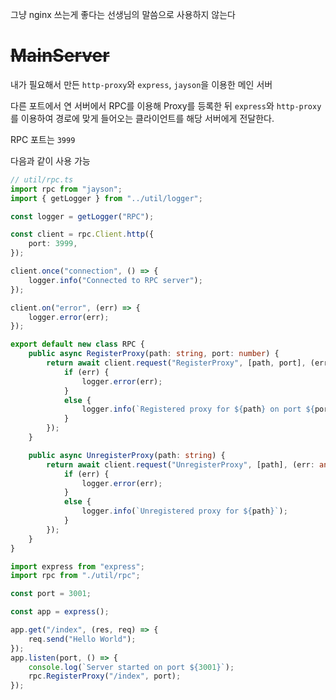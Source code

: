 그냥 nginx 쓰는게 좋다는 선생님의 말씀으로 사용하지 않는다
# <s>MainServer</s>

내가 필요해서 만든 `http-proxy`와 `express`, `jayson`을 이용한 메인 서버

다른 포트에서 연 서버에서 RPC를 이용해 Proxy를 등록한 뒤 `express`와 `http-proxy`를 이용하여 경로에 맞게 들어오는 클라이언트를 해당 서버에게 전달한다.

RPC 포트는 `3999`

다음과 같이 사용 가능

```typescript
// util/rpc.ts
import rpc from "jayson";
import { getLogger } from "../util/logger";

const logger = getLogger("RPC");

const client = rpc.Client.http({
    port: 3999,
});

client.once("connection", () => {
    logger.info("Connected to RPC server");
});

client.on("error", (err) => {
    logger.error(err);
});

export default new class RPC {
    public async RegisterProxy(path: string, port: number) {
        return await client.request("RegisterProxy", [path, port], (err: any) => {
            if (err) {
                logger.error(err);
            }
            else {
                logger.info(`Registered proxy for ${path} on port ${port}`);
            }
        });
    }

    public async UnregisterProxy(path: string) {
        return await client.request("UnregisterProxy", [path], (err: any) => {
            if (err) {
                logger.error(err);
            }
            else {
                logger.info(`Unregistered proxy for ${path}`);
            }
        });
    }
}
```

```typescript
import express from "express";
import rpc from "./util/rpc";

const port = 3001;

const app = express();

app.get("/index", (res, req) => {
    req.send("Hello World");
});
app.listen(port, () => {
    console.log(`Server started on port ${3001}`);
    rpc.RegisterProxy("/index", port);
});
```
